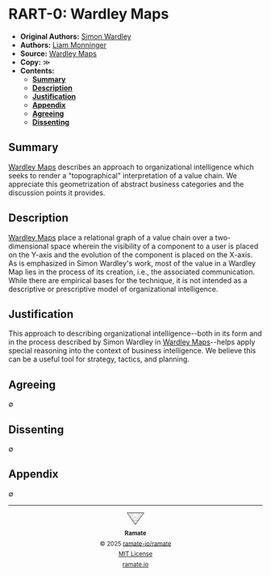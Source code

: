 # RART-0: Wardley Maps
- **Original Authors:** [Simon Wardley](https://en.wikipedia.org/wiki/Simon_Wardley)
- **Authors:** [Liam Monninger](mailto:liam@ramate.io)
- **Source:** [Wardley Maps](https://github.com/HiredThought/wardley-maps-ebook/raw/main/bin/Wardley%20Maps%20-%20Simon%20Wardley.pdf)
- **Copy:** $\gg$
- **Contents:**
  - **[Summary](#summary)**
  - **[Description](#description)**
  - **[Justification](#justification)**
  - **[Appendix](#appendix)**
  - **[Agreeing](#agreeing)**
  - **[Dissenting](#dissenting)**

## Summary
[Wardley Maps](https://github.com/HiredThought/wardley-maps-ebook/raw/main/bin/Wardley%20Maps%20-%20Simon%20Wardley.pdf) describes an approach to organizational intelligence which seeks to render a "topographical" interpretation of a value chain. We appreciate this geometrization of abstract business categories and the discussion points it provides.

## Description
[Wardley Maps](https://github.com/HiredThought/wardley-maps-ebook/raw/main/bin/Wardley%20Maps%20-%20Simon%20Wardley.pdf) place a relational graph of a value chain over a two-dimensional space wherein the visibility of a component to a user is placed on the Y-axis and the evolution of the component is placed on the X-axis. As is emphasized in Simon Wardley's work, most of the value in a Wardley Map lies in the process of its creation, i.e., the associated communication. While there are empirical bases for the technique, it is not intended as a descriptive or prescriptive model of organizational intelligence.

## Justification
This approach to describing organizational intelligence--both in its form and in the process described by Simon Wardley in [Wardley Maps](https://github.com/HiredThought/wardley-maps-ebook/raw/main/bin/Wardley%20Maps%20-%20Simon%20Wardley.pdf)--helps apply special reasoning into the context of business intelligence. We believe this can be a useful tool for strategy, tactics, and planning.

## Agreeing
$\emptyset$

## Dissenting
$\emptyset$

## Appendix
$\emptyset$

<!--RAMATE FOOTER: DO NOT REMOVE THIS LINE-->
---

<div align="center">
  <a href="https://github.com/ramate-io/oac">
    <picture>
      <source srcset="/assets/ramate-inverted-transparent.png" media="(prefers-color-scheme: dark)">
      <img height="24" src="/assets/ramate-transparent.png" alt="Ramate"/>
    </picture>
  </a>
  <br/>
  <sub>
    <b>Ramate</b>
    <br/>
    &copy; 2025 <a href="https://github.com/ramate-io/ramate">ramate-io/ramate</a>
    <br/>
    <a href="https://github.com/ramate-io/ramate/blob/main/LICENSE">MIT License</a>
    <br/>
    <a href="https://www.ramate.io">ramate.io</a>
  </sub>
</div>
